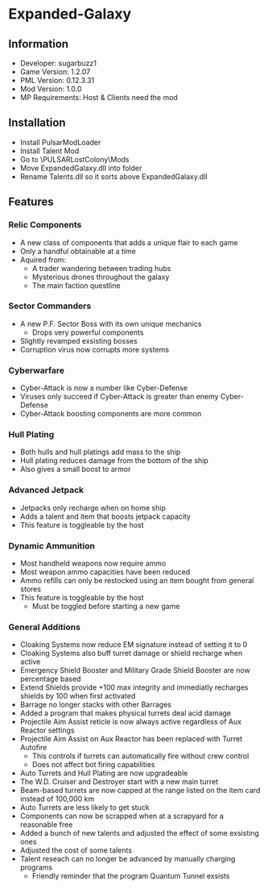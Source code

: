 # Expanded-Galaxy

## Information
- Developer: sugarbuzz1
- Game Version: 1.2.07
- PML Version: 0.12.3.31
- Mod Version: 1.0.0
- MP Requirements: Host & Clients need the mod

## Installation
- Install PulsarModLoader
- Install Talent Mod
- Go to \PULSARLostColony\Mods
- Move ExpandedGalaxy.dll into folder
- Rename Talents.dll so it sorts above ExpandedGalaxy.dll

## Features
### Relic Components
- A new class of components that adds a unique flair to each game
- Only a handful obtainable at a time
- Aquired from:
  - A trader wandering between trading hubs
  - Mysterious drones throughout the galaxy
  - The main faction questline

### Sector Commanders
- A new P.F. Sector Boss with its own unique mechanics
  - Drops very powerful components
- Slightly revamped exsisting bosses
- Corruption virus now corrupts more systems

### Cyberwarfare
- Cyber-Attack is now a number like Cyber-Defense
- Viruses only succeed if Cyber-Attack is greater than enemy Cyber-Defense
- Cyber-Attack boosting components are more common

### Hull Plating
- Both hulls and hull platings add mass to the ship
- Hull plating reduces damage from the bottom of the ship
- Also gives a small boost to armor

### Advanced Jetpack
- Jetpacks only recharge when on home ship
- Adds a talent and item that boosts jetpack capacity
- This feature is toggleable by the host

### Dynamic Ammunition
- Most handheld weapons now require ammo
- Most weapon ammo capacities have been reduced
- Ammo refills can only be restocked using an item bought from general stores
- This feature is toggleable by the host
  - Must be toggled before starting a new game

### General Additions
- Cloaking Systems now reduce EM signature instead of setting it to 0
- Cloaking Systems also buff turret damage or shield recharge when active
- Emergency Shield Booster and Military Grade Shield Booster are now percentage based
- Extend Shields provide +100 max integrity and immediatly recharges shields by 100 when first activated
- Barrage no longer stacks with other Barrages
- Added a program that makes physical turrets deal acid damage
- Projectile Aim Assist reticle is now always active regardless of Aux Reactor settings
- Projectile Aim Assist on Aux Reactor has been replaced with Turret Autofire
  - This controls if turrets can automatically fire without crew control
  - Does not affect bot firing capabilities
- Auto Turrets and Hull Plating are now upgradeable
- The W.D. Cruiser and Destroyer start with a new main turret
- Beam-based turrets are now capped at the range listed on the item card instead of 100,000 km
- Auto Turrets are less likely to get stuck
- Components can now be scrapped when at a scrapyard for a reasonable free
- Added a bunch of new talents and adjusted the effect of some exsisting ones
- Adjusted the cost of some talents
- Talent reseach can no longer be advanced by manually charging programs
  - Friendly reminder that the program Quantum Tunnel exsists
